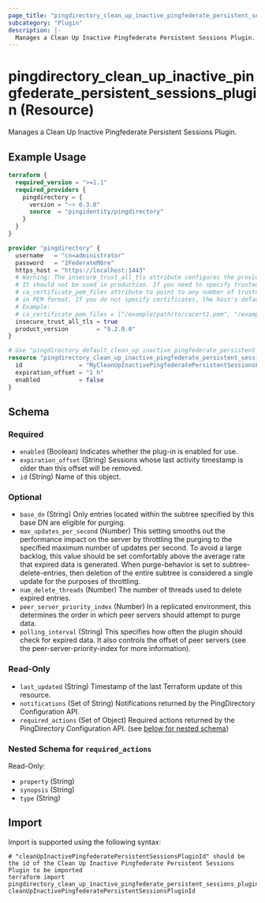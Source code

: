```yaml
---
page_title: "pingdirectory_clean_up_inactive_pingfederate_persistent_sessions_plugin Resource - terraform-provider-pingdirectory"
subcategory: "Plugin"
description: |-
  Manages a Clean Up Inactive Pingfederate Persistent Sessions Plugin.
---
```


# pingdirectory_clean_up_inactive_pingfederate_persistent_sessions_plugin (Resource)

Manages a Clean Up Inactive Pingfederate Persistent Sessions Plugin.

## Example Usage

```terraform
terraform {
  required_version = ">=1.1"
  required_providers {
    pingdirectory = {
      version = "~> 0.3.0"
      source  = "pingidentity/pingdirectory"
    }
  }
}

provider "pingdirectory" {
  username   = "cn=administrator"
  password   = "2FederateM0re"
  https_host = "https://localhost:1443"
  # Warning: The insecure_trust_all_tls attribute configures the provider to trust any certificate presented by the PingDirectory server.
  # It should not be used in production. If you need to specify trusted CA certificates, use the
  # ca_certificate_pem_files attribute to point to any number of trusted CA certificate files
  # in PEM format. If you do not specify certificates, the host's default root CA set will be used.
  # Example:
  # ca_certificate_pem_files = ["/example/path/to/cacert1.pem", "/example/path/to/cacert2.pem"]
  insecure_trust_all_tls = true
  product_version        = "9.2.0.0"
}

# Use "pingdirectory_default_clean_up_inactive_pingfederate_persistent_sessions_plugin" if you are adopting existing configuration from the PingDirectory server into Terraform
resource "pingdirectory_clean_up_inactive_pingfederate_persistent_sessions_plugin" "myCleanUpInactivePingfederatePersistentSessionsPlugin" {
  id                = "MyCleanUpInactivePingfederatePersistentSessionsPlugin"
  expiration_offset = "1 h"
  enabled           = false
}
```

<!-- schema generated by tfplugindocs -->
## Schema

### Required

- `enabled` (Boolean) Indicates whether the plug-in is enabled for use.
- `expiration_offset` (String) Sessions whose last activity timestamp is older than this offset will be removed.
- `id` (String) Name of this object.

### Optional

- `base_dn` (String) Only entries located within the subtree specified by this base DN are eligible for purging.
- `max_updates_per_second` (Number) This setting smooths out the performance impact on the server by throttling the purging to the specified maximum number of updates per second. To avoid a large backlog, this value should be set comfortably above the average rate that expired data is generated. When purge-behavior is set to subtree-delete-entries, then deletion of the entire subtree is considered a single update for the purposes of throttling.
- `num_delete_threads` (Number) The number of threads used to delete expired entries.
- `peer_server_priority_index` (Number) In a replicated environment, this determines the order in which peer servers should attempt to purge data.
- `polling_interval` (String) This specifies how often the plugin should check for expired data. It also controls the offset of peer servers (see the peer-server-priority-index for more information).

### Read-Only

- `last_updated` (String) Timestamp of the last Terraform update of this resource.
- `notifications` (Set of String) Notifications returned by the PingDirectory Configuration API.
- `required_actions` (Set of Object) Required actions returned by the PingDirectory Configuration API. (see [below for nested schema](#nestedatt--required_actions))

<a id="nestedatt--required_actions"></a>
### Nested Schema for `required_actions`

Read-Only:

- `property` (String)
- `synopsis` (String)
- `type` (String)

## Import

Import is supported using the following syntax:

```shell
# "cleanUpInactivePingfederatePersistentSessionsPluginId" should be the id of the Clean Up Inactive Pingfederate Persistent Sessions Plugin to be imported
terraform import pingdirectory_clean_up_inactive_pingfederate_persistent_sessions_plugin.myCleanUpInactivePingfederatePersistentSessionsPlugin cleanUpInactivePingfederatePersistentSessionsPluginId
```

